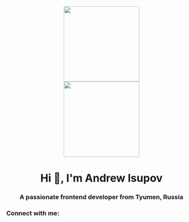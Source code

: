 <div id="header" align="center">
  <img src="https://c.tenor.com/FrgtgaWOjIEAAAAC/mexinyan-taco.gif" height="200" align="center"/>
</div>
<div id="header" align="center">
  <img src="https://psv4.userapi.com/c236331/u13359694/docs/d41/4ce173293d4f/1.png?extra=Mtu2946DzpL3hgqG-V3EZITsAzr-VDWe9BM0yfgTVBwGgY6m83sq-ZXmiBDLJrNAScVQfXyjRV-fjK-CvERAK0xArVLbINx55ESzDaXxFygV8S1l0PsWhIdZUz93u7lnflyQssfI6a03REyURJjCYJk" height="200" align="center"/>
</div>
<h1 align="center">Hi 👋, I'm Andrew Isupov</h1><div>
<h3 align="center">A passionate frontend developer from Tyumen, Russia</h3>

<h3 align="left">Connect with me:</h3>
<p align="left">
</p>
